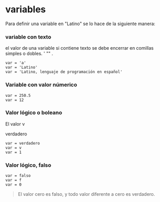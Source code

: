 # variables

Para definir una variable en "Latino" se lo hace de la siguiente manera:


### variable con texto
el valor de una variable si contiene texto se debe encerrar en comillas simples o dobles. ' "" .
```
var = 'a'
var = 'Latino'
var = 'Latino, lenguaje de programación en español'
```

### Variable con valor númerico
```
var = 250.5
var = 12
```

### Valor lógico o boleano
El valor v

verdadero
```
var = verdadero
var = v
var = 1
```

### Valor lógico, falso
```
var = falso
var = f
var = 0
```

> El valor cero es falso, y todo valor diferente a cero es verdadero. 







